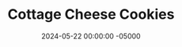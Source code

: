 ---
layout: post
title:  "Cottage Cheese Cookies"
date:   2024-05-22 00:00:00 -05000
categories: 
- Recipes
- Healthier Dessert
- Archive
permalink: /recipes/cottage-cheese-cookies
image: /assets/Food/Healthier Dessert/CC Cookies/cc-cookies.jpg
ing: cottagecheesecookies-ing
facts: cottagecheesecookies-facts
section1: Chocolate Chips
start2: Nonfat cottage cheese
section2: Cookie Dough
start3: 
section3: 
start4: 
section4: 
start5: 
section5: 
Prep: 10
Rest: 30
Cook: 13
Source1: https://www.eatingbirdfood.com/cottage-cheese-cookies/#wprm-recipe-container-124320
Source2: https://www.eatingbirdfood.com/cottage-cheese-cookie-dough/#wprm-recipe-container-127429
whisk: https://s.samsungfood.com/DuJYO
tags: 
- chocolate chip
- chocolate chunk
- natural peanut butter
- peanut butter
- almond butter
- sunflower seed butter
- sunbutter
- vanilla extract
- coconut flour
- gluten free
- sugar free
- syrup
- maple syrup
- honey
- cocoa powder
- coconut oil
- cottage cheese
- fat free cottage cheese
- nonfat cottage cheese
- non fat cottage cheese
Description: This is part 2 of me trying to make a classic chocolate chip cookie in a much healthier way.  Here we have cottage cheese, which provide a great neutral base for the cookies, allowing them to stay moist without all the fat of butter, and while being packed with protein.  For some healthy fats and some sweetness, I've used natural peanut butter and sugar free syrup.  These cookies are gluten and grain free, using coconut flour instead, and use a homemade sugar free chocolate using just 3 ingredients.  They don't taste like cottage cheese at all, and can even be enjoyed raw!<br>&emsp;For part 1, see my <a href="chickpea-cookies">Chickpea Cookies</a>
Instructions: 
- Preheat your oven to 350F, and line a cookie sheet with parchment paper.  Also line a small Tupperware with parchment.<br><br>

- Start with the chocolate chips, since these will need to fully solidify in the fridge.  In a small bowl, add the coconut oil, and melt in the microwave for 1:30<br><br>

- Add the cocoa powder, syrup, and a few grains of salt to the coconut oil, and mix until smooth<br><br>

- Pour the chocolate into a parchment lined Tupperware, and refrigerate until solid, about 30 minutes<br><br>

- Meanwhile, move into the cookie dough.  To a food processor, add your cottage cheese, syrup, and vanilla.  Maple syrup or honey can be used in place of sugar free syrup.  Blend until smooth, and transfer to a large bowl<br><br>

- Mix the rest of the cookie dough ingredients (nut butter, salt, and coconut flour) with a silicone spatula until fully combined.  I've used natural peanut butter, but almond butter, pistachio butter, sunflower seed butter, or pumpkin seed butter would also work.  Oat or almond flour would probably work instead of coconut, but start with at least double by weight, and go on feel.  The dough should be slightly sticky<br><br>

- Let chill in the fridge for 15 minutes to cool down. The mix may warm up as it blends, so chilling it prevents the chocolate from melting<br><br>

- Chop your chocolate into small chunks, and fold into the batter<br><br>

- Scoop the batter onto your pan, and press down each cookie until it is flat and round.  The cookies will rise slightly in the oven, but they will not spread outward.  Lightly wet your hands to prevent sticking when shaping the cookies<br><br>

- Bake in a preheated 350F oven for about 13-15 minutes, or until the cookies have risen slightly, and the bottoms are a light golden brown.  Be careful to not overcook them<br><br>

- Let cool on the pan for 5 minutes before transferring to a wire rack to cool completely.  Store in an airtight container in the fridge<br><br>

- You can also enjoy these as edible cookie dough bites<br><br>
- <center><img src="/assets/Food/Healthier Dessert/CC Cookies/cc-cookie-dough.jpg" alt="" class="instruction-image"></center>
---